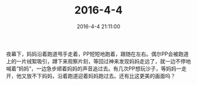 ﻿---
title: "2016-4-4"
date: 2016-4-4 21:11:00
tags:
categories: 爸爸
---
夜幕下，妈妈沿着跑道甩手走着，PP短短地跑着，跟随在左右。偶尔PP会被跑道上的一片绒絮吸引，蹲下来观察片刻，等回过神来发现妈妈走远了，就一边不停地喊着“妈妈”，一边急步顺着妈妈的声音追过去。有几次PP想玩沙子，等妈妈一走开，他又放不下妈妈，沿着跑道迎着妈妈跑过去。还有比这更美的画面吗？